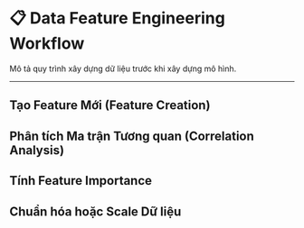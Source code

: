 

# 📋 Data Feature Engineering Workflow

Mô tả quy trình xây dựng dữ liệu trước khi xây dựng mô hình.

---

## Tạo Feature Mới (Feature Creation)

## Phân tích Ma trận Tương quan (Correlation Analysis)

## Tính Feature Importance

## Chuẩn hóa hoặc Scale Dữ liệu
